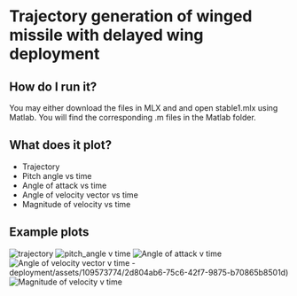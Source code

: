 #  Trajectory generation of winged missile with delayed wing deployment

## How do I run it? 
You may either download the files in MLX and and open stable1.mlx using Matlab. You will find the corresponding .m files in the Matlab folder. 

## What does it plot?
- Trajectory
- Pitch angle vs time
- Angle of attack vs time
- Angle of velocity vector vs time
- Magnitude of velocity vs time

## Example plots
![trajectory](https://github.com/subhadeepk/Trajectory-of-winged-missile-with-delayed-wing-deployment/assets/109573774/c4ef8ce2-b3bd-4b95-b910-9af1c10e5312)
![pitch_angle v time](https://github.com/subhadeepk/Trajectory-of-winged-missile-with-delayed-wing-deployment/assets/109573774/5454427d-7b70-4e89-bdfe-b1e01b682fed)
![Angle of attack v time](https://github.com/subhadeepk/Trajectory-of-winged-missile-with-delayed-wing-deployment/assets/109573774/2d804ab6-75c6-42f7-9875-b70865b8501d)
![Angle of velocity vector v time](https://github.com/subhadeepk/Trajectory-of-winged-missile-with-delayed-wing-deployment/assets/109573774/8b686955-d9e1-4637-b3d6-4f34faf127d7)
-deployment/assets/109573774/2d804ab6-75c6-42f7-9875-b70865b8501d)
![Magnitude of velocity v time](https://github.com/subhadeepk/Trajectory-of-winged-missile-with-delayed-wing-deployment/assets/109573774/70c0dcf0-0c6b-400b-bbcc-7b538d8b7757)

